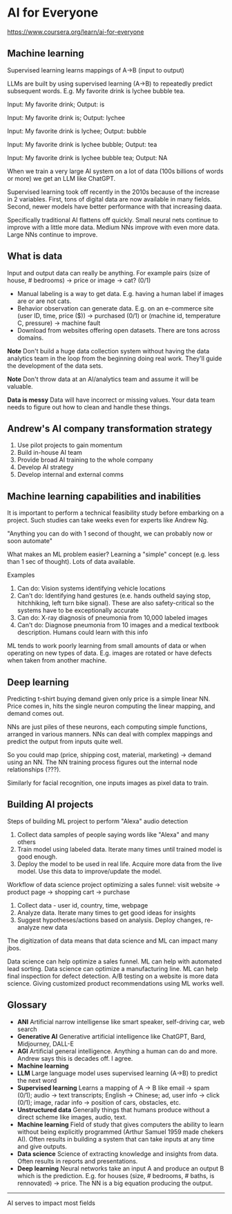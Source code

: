 # AI for Everyone

https://www.coursera.org/learn/ai-for-everyone

## Machine learning

Supervised learning learns mappings of A->B (input to output)

LLMs are built by using supervised learning (A->B) to repeatedly predict subsequent words. E.g. My favorite drink is lychee bubble tea.

Input: My favorite drink; Output: is

Input: My favorite drink is; Output: lychee

Input: My favorite drink is lychee; Output: bubble

Input: My favorite drink is lychee bubble; Output: tea

Input: My favorite drink is lychee bubble tea; Output: NA

When we train a very large AI system on a lot of data (100s billions of words or more) we get an LLM like ChatGPT.

Supervised learning took off recently in the 2010s because of the increase in 2 variables. First, tons of digital data are now available in many fields. Second, newer models have better performance with that increasing daata.

Specifically traditional AI flattens off quickly. Small neural nets continue to improve with a little more data. Medium NNs improve with even more data. Large NNs continue to improve.

## What is data

Input and output data can really be anything. For example pairs (size of house, # bedrooms) -> price or image -> cat? (0/1)

* Manual labeling is a way to get data. E.g. having a human label if images are or are not cats.
* Behavior observation can generate data. E.g. on an e-commerce site (user ID, time, price ($)) -> purchased (0/1) or (machine id, temperature C, pressure) -> machine fault
* Download from websites offering open datasets. There are tons across domains.

**Note** Don't build a huge data collection system without having the data analytics team in the loop from the beginning doing real work. They'll guide the development of the data sets.

**Note** Don't throw data at an AI/analytics team and assume it will be valuable.

**Data is messy** Data will have incorrect or missing values. Your data team needs to figure out how to clean and handle these things.

## Andrew's AI company transformation strategy

1. Use pilot projects to gain momentum
2. Build in-house AI team
3. Provide broad AI training to the whole company
4. Develop AI strategy
5. Develop internal and external comms

## Machine learning capabilities and inabilities

It is important to perform a technical feasibility study before embarking on a project. Such studies can take weeks even for experts like Andrew Ng.

"Anything you can do with 1 second of thought, we can probably now or soon automate"

What makes an ML problem easier? Learning a "simple" concept (e.g. less than 1 sec of thought). Lots of data available.

Examples

1. Can do: Vision systems identifying vehicle locations
2. Can't do: Identifying hand gestures (e.e. hands outheld saying stop, hitchhiking, left turn bike signal). These are also safety-critical so the systems have to be exceptionally accurate
3. Can do: X-ray diagnosis of pneumonia from 10,000 labeled images
4. Can't do: Diagnose pneumonia from 10 images and a medical textbook description. Humans could learn with this info

ML tends to work poorly learning from small amounts of data or when operating on new types of data. E.g. images are rotated or have defects when taken from another machine.

## Deep learning

Predicting t-shirt buying demand given only price is a simple linear NN. Price comes in, hits the single neuron computing the linear mapping, and demand comes out.

NNs are just piles of these neurons, each computing simple functions, arranged in various manners. NNs can deal with complex mappings and predict the output from inputs quite well.

So you could map (price, shipping cost, material, marketing) -> demand using an NN. The NN training process figures out the internal node relationships (???).

Similarly for facial recognition, one inputs images as pixel data to train.

## Building AI projects

Steps of building ML project to perform "Alexa" audio detection

1. Collect data samples of people saying words like "Alexa" and many others
2. Train model using labeled data. Iterate many times until trained model is good enough.
3. Deploy the model to be used in real life. Acquire more data from the live model. Use this data to improve/update the model.

Workflow of data science project optimizing a sales funnel: visit website -> product page -> shopping cart -> purchase

1. Collect data - user id, country, time, webpage
2. Analyze data. Iterate many times to get good ideas for insights
3. Suggest hypotheses/actions based on analysis. Deploy changes, re-analyze new data

The digitization of data means that data science and ML can impact many jbos.

Data science can help optimize a sales funnel. ML can help with automated lead sorting. Data science can optimize a manufacturing line. ML can help final inspection for defect detection. A/B testing on a website is more data science. Giving customized product recommendations using ML works well.

## Glossary

* **ANI** Artificial narrow intelligense like smart speaker, self-driving car, web search
* **Generative AI** Generative artificial intelligence like ChatGPT, Bard, Midjourney, DALL-E
* **AGI** Artificial general intelligence. Anything a human can do and more. Andrew says this is decades off. I agree.
* **Machine learning**
* **LLM** Large language model uses supervised learning (A->B) to predict the next word
* **Supervised learning** Learns a mapping of A -> B like email -> spam (0/1); audio -> text transcripts; English -> Chinese; ad, user info -> click (0/1); image, radar info -> position of cars, obstacles, etc.
* **Unstructured data** Generally things that humans produce without a direct scheme like images, audio, text.
* **Machine learning** Field of study that gives computers the ability to learn without being explicitly programmed (Arthur Samuel 1959 made chekers AI). Often results in building a system that can take inputs at any time and give outputs.
* **Data science** Science of extracting knowledge and insights from data. Often results in reports and presentations.
* **Deep learning** Neural networks take an input A and produce an output B which is the prediction. E.g. for houses (size, # bedrooms, # baths, is rennovated) -> price. The NN is a big equation producing the output.
* **


AI serves to impact most fields
